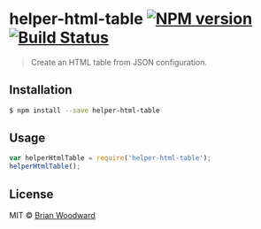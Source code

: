 # helper-html-table [![NPM version](https://badge.fury.io/js/helper-html-table.svg)](https://npmjs.org/package/helper-html-table) [![Build Status](https://travis-ci.org/helpers/helper-html-table.svg?branch=master)](https://travis-ci.org/helpers/helper-html-table)

> Create an HTML table from JSON configuration.

## Installation

```sh
$ npm install --save helper-html-table
```

## Usage

```js
var helperHtmlTable = require('helper-html-table');
helperHtmlTable();
```

## License

MIT © [Brian Woodward](https://github.com/doowb)
